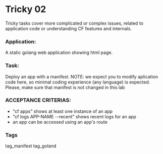 # Tricky 02
Tricky tasks cover more complicated or complex issues, related to 
application code or understanding CF features and internals.

### Application:
A static golang web application showing html page.

### Task:
Deploy an app with a manifest.
NOTE: we expect you to modify aplication code here, so minimal 
coding experience (any language) is expected. Please, make sure
that manifest is not changed in this lab

### ACCEPTANCE CRITERIAS:
- "cf apps" shows at least one instance of an app
- "cf logs APP-NAME --recent" shows recent logs for an app
- an app can be accessed using an app's route

### Tags
tag_manifest tag_goland
